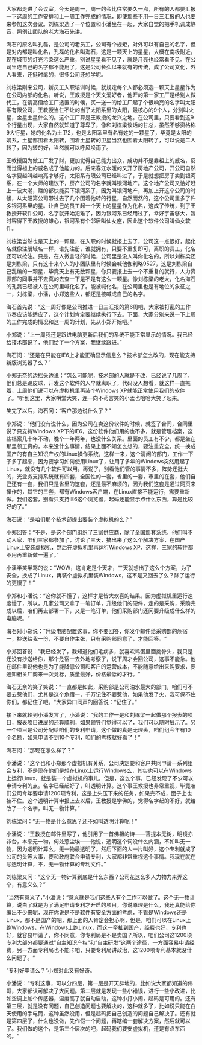 大家都走进了会议室，今天是周一，周一的会比往常要久一点，所有的人都要汇报一下这周的工作安排和上一周工作完成的情况，即使那些不用一日三汇报的人也要来参加这次会议。刘栋梁选了一个位置和小潘坐在一起，大家自觉的把手机调成静音，照例让团队的老大海石先讲。

海石的原名叫孔磊，是公司的老员工，公司有个规矩，对外可以有自己的名字，但是对内都是叫化名，孔磊的化名叫海石，这是一颗天上的星星，大概在南极附近，现在城市的灯光污染这么严重，别说星星看不见了，就是月亮也经常看不见。在公司里连自己的名字都不能用了，这是公司长久以来就有的传统，成了公司文化，外人看来，还挺时髦的，很多公司还想学呢。

刘栋梁刚来公司，新员工入职培训时候，就规定每个人都必须选一颗天上星星作为在公司内部的化名。听说，王教授是个天文爱好者，他开的第一家工厂是给别人做代工，在请高僧给工厂选置的时候，买一送一的给工厂起了个很响亮的名字叫太阳系有限公司，王教授当仁不让的当了太阳系里的太阳，最核心的9个人，分别叫火星，金星土星什么的。这个工厂算是王教授的龙兴之地。在公司里，只要看到这9个行星出现，大家自然就知道了尊卑了，像和刘栋梁谈话的甘总，虽然不够资格称9大行星，她的化名为土卫2，也是太阳系里有名有姓的一颗星了，毕竟是太阳的嫡系，土星都围着太阳转，围着土星转的卫星当然也围着太阳转了，可以说是二人转了，因为转的好，当然就可以呼风唤雨了。

王教授因为做工厂发了财，更加觉得自己能力出众，成功并不是靠祖上的威名，反而觉得祖上的威名成了他能力的。后来春江水暖的又开了房地产公司，开公司自然名字要越叫越响亮才够好，太阳系有限公司已经叫过了，于是就想把房子卖到银河系，在一个大师的建议下，房产公司的名字就叫银河地产。这个地产公司又恰好赶上一波大潮，赚的都快能买下银河系了，因为叫银河地产，再加上开这个公司的时候，从太阳第公司带过去了几个围着他转的行星，自然而然的，这个公司里多了许多银河系里的星。让自己的员工起一个天上的星星作为化名，这成了传统，到了王教授开软件公司，名字就开始犯难了，因为银河系已经用过了，幸好宇宙够大，暂时容得下王教授的雄心，银河系有个邻居叫仙女座，因此这个软件公司叫仙女软件。

刘栋梁当然也是天上的一颗星，在入职的时候就报上去了，公司这一点很好，起化名就像注册域名一样，谁先注册，谁就拥有，只要不重复即可，离职的员工，化名还可以抢注。只是，在人微言轻的时候，公司里是没人叫你化名的，所以刘栋梁还是刘栋梁，只有这十来个人的小团队里有时候会喊他伽利略9527，这是刘栋梁自己乱编的一颗星，毕竟天上有无数颗星，你只要报上去一个不重复的就行，人力资源部的同事并不去真的去查一下是不是有这么一颗星。像刘栋梁的老大，化名海石的孔磊已经被人在公司里喊化名了。能被喊化名，在公司里也是有地位的象征之一，刘栋梁，小潘，小郑这些人，都还是被喊成自己的名字。

海石首先说：“这一周好像是公司推进一日三汇报的第6周吧，大家被打乱的工作节奏应该能适应了，这个计划肯定要继续执行下去。下面，大家分别来说一下上周的工作完成的情况和这一周的计划，先从小郑开始吧。”

小郑说：“上一周我还是跟进电脑更新后我们的系统不能正常显示的情况。我已经给技术部说了，他们给了一个方案，我继续跟进。”

海石问：“还是在只能在IE6上才能正确显示信息么？技术部怎么改的，现在能支持新版浏览器了么？”

小郑无奈的边摇头边说：“怎么可能呢，技术部的人就是不改，已经说了几周了，他们总是踢皮球，开发这个软件的人早就离职了，代码没人想看，就这样一直拖着，上周他们说可以在虚拟机里再装个Windows XP就能正常使用我们的软件了。“听到这里，大家哄堂大笑，连一向不苟言笑的小孟也哈哈大笑了起来。

笑完了以后，海石问：“客户那边说什么了？”

小郑说：“他们没有说什么，因为公司在卖这份软件的时候，就签了合同，合同里说了只支持Windows XP下的IE6，这份软件他们用的也不多，就是管理档案，这些档案几十年不动，晚个一年两年，也没什么关系。里面的员工有不少，都是坐在那里领工资的，本来没什么事情，结果上面不知怎么想的，要注重安全，统一换成国产的有自主知识产权的Linux操作系统，这样一来，这个清闲的部门，工作一下子多了起来，因为要学习如何使用Linux了，让用了多年的Windows突然用起了Linux，就没有几个软件可以用。再说了，别看他们管的事情不多，阵势还挺大的，光业务支持系统就有四套，全国性的一套，省里的一套，市里的在套，他们自己还有一套，我们只是省里的这套，还是最不麻烦的，因为我们这套是通过网页来操作的，其它的三套，都有Windows客户端，在Linux直接不能运行，需要重新做。我们这套，别看只支持IE6这个浏览器，起码还能显示点什么东西，算是比较好的了。”

海石说：“是咱们那个技术部提出要装个虚拟机的么？”

小郑回答：“不是，是这个部门组织了三家供应商，除了全国那套系统，他们叫不动人家，咱们三家都参加了，讨论了三天，搞出来了这么个解决方案，在国产Linux上安装虚拟机，然后在虚拟机里再运行Windows XP，这样，三家的软件都不用再重新做一遍了。”

小潘半笑半骂的说：“WOW，这肯定是个天才，三天就想出了这么个方案，为了安全，换成了Linux，再装个虚拟机里装Windows，这不是又回去了么？除了运行的更慢了！”

小郑和小潘说：“这你就不懂了，这样才是皆大欢喜的结果。因为虚拟机里运行速度慢了，所以，几家公司又拿了一笔订单，升级他们的硬件，走的是采购，采购完成以后，咱们再去部署一下，又是一笔订单，他们采购部门还问要升级成什么样的电脑呢。“

海石对小郑说：“升级电脑配置这事，你不要回答，你发个邮件给采购部的危宿一，抄送给我一份，不要自作主张，只有采购部同意了，才能回答。“

小郑回答说：”我已经发了，我知道他们毛病多，就喜欢鸡蛋里面挑骨头，我只是还没有抄送给你，那个危宿一去外地考察了，说下周才会回公司，这事不能急。他在邮件里说他也是为了能降低公司和客户的运营成本，不能随意给出采购要求，要通知相关厂商来一次竞标，质量最好，价格最低的才行。“

海石无奈的笑了笑说：”一直都是如此，采购部是公司油水最大的部门，咱们可不要去惹他们，尤其是这个危宿一，千万记住不要惹他，如果他发了火，我可保不住你们，都记住了吧。"大家异口同声的回答说：“记住了。”

接下来就轮到小潘发言了，小潘说：“我的工作一是和刘栋梁一起做那个报表的项目，报表项目进展的还算顺利，如果领导们觉得可以了，我们可以随时展示了。另一个项目是公司分配给咱们的专利申请，这个做的真是无理头，咱们组今年有10个名额，如果申请不到10个专利，咱们的考核就好看了！”

海石问：“那现在怎么样了？”

小潘说：“这个也和小郑那个虚拟机有关系，公司决定要和客户共同申请一系列组合专利，不是现在他们是想在Linux上运行Windows么，其实也可以在Windows上运行Linux，就是装一个虚拟机的事儿，但是，这么个事，已经发现了不少可以申请专利的点。名字已经起好了，叫透明计算。这个事王教授也非常重视，毕竟咱们公司今年要申请1200项专利，这是上头压下来的任务，如果完不成，面子上也挂不住。这个透明计算申报上去以后，王教授是学佛的，觉得名字起的不好，就给改了一个名字，叫无一物计算。”

刘栋梁问：“无一物是什么意思？还不如叫透明计算呢！”

小潘说：“王教授在邮件里写了，他引用了一首佛祖的诗——菩提本无树，明镜亦非台，本来无一物，何处惹尘埃——他说，透明这个词没什么内涵，不如叫无一物，因为透明计算么，无一物最透明了。然后下面的人一片叫好，这个专利就成了公司的头等大事，要和政府联合申请专利，大家都非常重视这个事情。我现在就在写透明计算，不，无一物计算的专利文件。”

刘栋梁又问：“这个无一物计算到底是什么东西？公司花这么多人力物力来弄这个，有意义么？”

“当然有意义了，”小潘说：“意义就是我们这些人有个工作可以做了。这个无一物计算，说白了就是为了满足申请专利才开启的项目，你说原理是什么，我还真能给你编出不少来呢，现在你说是不是软件有安全方面的考虑，不管是Windows还是Linux，都不是国产的吧，那上面的人肯定会担心啊，但是，咱们可以在Linux上跑Windows，在Windows上跑Linux，而这一牵扯到国产，经费也好，专利也好，就容易申请了，你不同意，你专利局是不是卖国？所以，咱们公司这1200项专利大部分都要通过”自主知识产权“和”自主研发“这两个途径，一方面容易申请经费，另一方面专利局也不能卡咱，只要专利局讲政治，这1200项专利基本就没什么问题了。“

”专利好申请么？“小郑对此又有好奇。

小潘说：”专利这事，可以分四层，第一层是开天辟地的，比如说大家都知道的伟哥，大家都认可解决了大问题。第二层就是发现一些小错误，进行一些小改进，比如空调上加个传感器，温度高了就自动启动，这种小打小闹，起码是可用的。还有第三层，就是没有问题，自己创造问题也要解决的，这种就多了，比如说只能在白天使用的手电筒，这种虽然没用，但是起码把自己创造的问题自己解决了。还有就是第四层了，什么也没做，先作假一个问题，再瞎编一套解决方案，然后就可以了。我们做的这个，是第三个层次的吧，起码我们要安虚拟机，还是有点东西的。“



